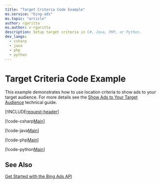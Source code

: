 ```yaml
---
title: "Target Criteria Code Example"
ms.service: "bing-ads"
ms.topic: "article"
author: rgaritta
ms.author: v-rgaritta
description: Setup target criteria in C#, Java, PHP, or Python.
dev_langs:
  - csharp
  - java
  - php
  - python
---
```

# Target Criteria Code Example
This example demonstrates how to use location criteria to show ads to your target audience. For more details see the [Show Ads to Your Target Audience](show-ads-target-audience.md) technical guide. 

[!INCLUDE[request-header](./includes/code-tips.md)]

[!code-csharp[Main](../../../BingAds-dotNet-SDK/examples/BingAdsExamples/BingAdsExamplesLibrary/v13/TargetCriteria.cs)]

[!code-java[Main](../../../BingAds-Java-SDK/examples/BingAdsDesktopApp/src/main/java/com/microsoft/bingads/examples/v13/TargetCriteria.java)]

[!code-php[Main](../../../BingAds-PHP-SDK/samples/V13/TargetCriteria.php)]

[!code-python[Main](../../../BingAds-Python-SDK/examples/v13/target_criteria.py)]

## See Also
[Get Started with the Bing Ads API](get-started.md)  

